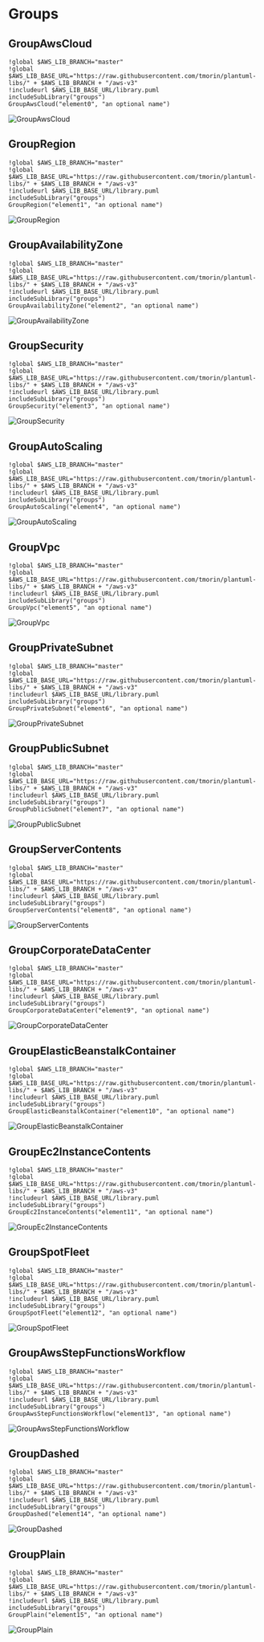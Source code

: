 # Groups
## GroupAwsCloud
```plantuml
!global $AWS_LIB_BRANCH="master"
!global $AWS_LIB_BASE_URL="https://raw.githubusercontent.com/tmorin/plantuml-libs/" + $AWS_LIB_BRANCH + "/aws-v3"
!includeurl $AWS_LIB_BASE_URL/library.puml
includeSubLibrary("groups")
GroupAwsCloud("element0", "an optional name")
```

![GroupAwsCloud](http://www.plantuml.com/plantuml/proxy?src=https://raw.githubusercontent.com/tmorin/plantuml-libs/master/aws-v3/groups.exp.puml&idx=0&GroupAwsCloud)

## GroupRegion
```plantuml
!global $AWS_LIB_BRANCH="master"
!global $AWS_LIB_BASE_URL="https://raw.githubusercontent.com/tmorin/plantuml-libs/" + $AWS_LIB_BRANCH + "/aws-v3"
!includeurl $AWS_LIB_BASE_URL/library.puml
includeSubLibrary("groups")
GroupRegion("element1", "an optional name")
```

![GroupRegion](http://www.plantuml.com/plantuml/proxy?src=https://raw.githubusercontent.com/tmorin/plantuml-libs/master/aws-v3/groups.exp.puml&idx=1&GroupRegion)

## GroupAvailabilityZone
```plantuml
!global $AWS_LIB_BRANCH="master"
!global $AWS_LIB_BASE_URL="https://raw.githubusercontent.com/tmorin/plantuml-libs/" + $AWS_LIB_BRANCH + "/aws-v3"
!includeurl $AWS_LIB_BASE_URL/library.puml
includeSubLibrary("groups")
GroupAvailabilityZone("element2", "an optional name")
```

![GroupAvailabilityZone](http://www.plantuml.com/plantuml/proxy?src=https://raw.githubusercontent.com/tmorin/plantuml-libs/master/aws-v3/groups.exp.puml&idx=2&GroupAvailabilityZone)

## GroupSecurity
```plantuml
!global $AWS_LIB_BRANCH="master"
!global $AWS_LIB_BASE_URL="https://raw.githubusercontent.com/tmorin/plantuml-libs/" + $AWS_LIB_BRANCH + "/aws-v3"
!includeurl $AWS_LIB_BASE_URL/library.puml
includeSubLibrary("groups")
GroupSecurity("element3", "an optional name")
```

![GroupSecurity](http://www.plantuml.com/plantuml/proxy?src=https://raw.githubusercontent.com/tmorin/plantuml-libs/master/aws-v3/groups.exp.puml&idx=3&GroupSecurity)

## GroupAutoScaling
```plantuml
!global $AWS_LIB_BRANCH="master"
!global $AWS_LIB_BASE_URL="https://raw.githubusercontent.com/tmorin/plantuml-libs/" + $AWS_LIB_BRANCH + "/aws-v3"
!includeurl $AWS_LIB_BASE_URL/library.puml
includeSubLibrary("groups")
GroupAutoScaling("element4", "an optional name")
```

![GroupAutoScaling](http://www.plantuml.com/plantuml/proxy?src=https://raw.githubusercontent.com/tmorin/plantuml-libs/master/aws-v3/groups.exp.puml&idx=4&GroupAutoScaling)

## GroupVpc
```plantuml
!global $AWS_LIB_BRANCH="master"
!global $AWS_LIB_BASE_URL="https://raw.githubusercontent.com/tmorin/plantuml-libs/" + $AWS_LIB_BRANCH + "/aws-v3"
!includeurl $AWS_LIB_BASE_URL/library.puml
includeSubLibrary("groups")
GroupVpc("element5", "an optional name")
```

![GroupVpc](http://www.plantuml.com/plantuml/proxy?src=https://raw.githubusercontent.com/tmorin/plantuml-libs/master/aws-v3/groups.exp.puml&idx=5&GroupVpc)

## GroupPrivateSubnet
```plantuml
!global $AWS_LIB_BRANCH="master"
!global $AWS_LIB_BASE_URL="https://raw.githubusercontent.com/tmorin/plantuml-libs/" + $AWS_LIB_BRANCH + "/aws-v3"
!includeurl $AWS_LIB_BASE_URL/library.puml
includeSubLibrary("groups")
GroupPrivateSubnet("element6", "an optional name")
```

![GroupPrivateSubnet](http://www.plantuml.com/plantuml/proxy?src=https://raw.githubusercontent.com/tmorin/plantuml-libs/master/aws-v3/groups.exp.puml&idx=6&GroupPrivateSubnet)

## GroupPublicSubnet
```plantuml
!global $AWS_LIB_BRANCH="master"
!global $AWS_LIB_BASE_URL="https://raw.githubusercontent.com/tmorin/plantuml-libs/" + $AWS_LIB_BRANCH + "/aws-v3"
!includeurl $AWS_LIB_BASE_URL/library.puml
includeSubLibrary("groups")
GroupPublicSubnet("element7", "an optional name")
```

![GroupPublicSubnet](http://www.plantuml.com/plantuml/proxy?src=https://raw.githubusercontent.com/tmorin/plantuml-libs/master/aws-v3/groups.exp.puml&idx=7&GroupPublicSubnet)

## GroupServerContents
```plantuml
!global $AWS_LIB_BRANCH="master"
!global $AWS_LIB_BASE_URL="https://raw.githubusercontent.com/tmorin/plantuml-libs/" + $AWS_LIB_BRANCH + "/aws-v3"
!includeurl $AWS_LIB_BASE_URL/library.puml
includeSubLibrary("groups")
GroupServerContents("element8", "an optional name")
```

![GroupServerContents](http://www.plantuml.com/plantuml/proxy?src=https://raw.githubusercontent.com/tmorin/plantuml-libs/master/aws-v3/groups.exp.puml&idx=8&GroupServerContents)

## GroupCorporateDataCenter
```plantuml
!global $AWS_LIB_BRANCH="master"
!global $AWS_LIB_BASE_URL="https://raw.githubusercontent.com/tmorin/plantuml-libs/" + $AWS_LIB_BRANCH + "/aws-v3"
!includeurl $AWS_LIB_BASE_URL/library.puml
includeSubLibrary("groups")
GroupCorporateDataCenter("element9", "an optional name")
```

![GroupCorporateDataCenter](http://www.plantuml.com/plantuml/proxy?src=https://raw.githubusercontent.com/tmorin/plantuml-libs/master/aws-v3/groups.exp.puml&idx=9&GroupCorporateDataCenter)

## GroupElasticBeanstalkContainer
```plantuml
!global $AWS_LIB_BRANCH="master"
!global $AWS_LIB_BASE_URL="https://raw.githubusercontent.com/tmorin/plantuml-libs/" + $AWS_LIB_BRANCH + "/aws-v3"
!includeurl $AWS_LIB_BASE_URL/library.puml
includeSubLibrary("groups")
GroupElasticBeanstalkContainer("element10", "an optional name")
```

![GroupElasticBeanstalkContainer](http://www.plantuml.com/plantuml/proxy?src=https://raw.githubusercontent.com/tmorin/plantuml-libs/master/aws-v3/groups.exp.puml&idx=10&GroupElasticBeanstalkContainer)

## GroupEc2InstanceContents
```plantuml
!global $AWS_LIB_BRANCH="master"
!global $AWS_LIB_BASE_URL="https://raw.githubusercontent.com/tmorin/plantuml-libs/" + $AWS_LIB_BRANCH + "/aws-v3"
!includeurl $AWS_LIB_BASE_URL/library.puml
includeSubLibrary("groups")
GroupEc2InstanceContents("element11", "an optional name")
```

![GroupEc2InstanceContents](http://www.plantuml.com/plantuml/proxy?src=https://raw.githubusercontent.com/tmorin/plantuml-libs/master/aws-v3/groups.exp.puml&idx=11&GroupEc2InstanceContents)

## GroupSpotFleet
```plantuml
!global $AWS_LIB_BRANCH="master"
!global $AWS_LIB_BASE_URL="https://raw.githubusercontent.com/tmorin/plantuml-libs/" + $AWS_LIB_BRANCH + "/aws-v3"
!includeurl $AWS_LIB_BASE_URL/library.puml
includeSubLibrary("groups")
GroupSpotFleet("element12", "an optional name")
```

![GroupSpotFleet](http://www.plantuml.com/plantuml/proxy?src=https://raw.githubusercontent.com/tmorin/plantuml-libs/master/aws-v3/groups.exp.puml&idx=12&GroupSpotFleet)

## GroupAwsStepFunctionsWorkflow
```plantuml
!global $AWS_LIB_BRANCH="master"
!global $AWS_LIB_BASE_URL="https://raw.githubusercontent.com/tmorin/plantuml-libs/" + $AWS_LIB_BRANCH + "/aws-v3"
!includeurl $AWS_LIB_BASE_URL/library.puml
includeSubLibrary("groups")
GroupAwsStepFunctionsWorkflow("element13", "an optional name")
```

![GroupAwsStepFunctionsWorkflow](http://www.plantuml.com/plantuml/proxy?src=https://raw.githubusercontent.com/tmorin/plantuml-libs/master/aws-v3/groups.exp.puml&idx=13&GroupAwsStepFunctionsWorkflow)

## GroupDashed
```plantuml
!global $AWS_LIB_BRANCH="master"
!global $AWS_LIB_BASE_URL="https://raw.githubusercontent.com/tmorin/plantuml-libs/" + $AWS_LIB_BRANCH + "/aws-v3"
!includeurl $AWS_LIB_BASE_URL/library.puml
includeSubLibrary("groups")
GroupDashed("element14", "an optional name")
```

![GroupDashed](http://www.plantuml.com/plantuml/proxy?src=https://raw.githubusercontent.com/tmorin/plantuml-libs/master/aws-v3/groups.exp.puml&idx=14&GroupDashed)

## GroupPlain
```plantuml
!global $AWS_LIB_BRANCH="master"
!global $AWS_LIB_BASE_URL="https://raw.githubusercontent.com/tmorin/plantuml-libs/" + $AWS_LIB_BRANCH + "/aws-v3"
!includeurl $AWS_LIB_BASE_URL/library.puml
includeSubLibrary("groups")
GroupPlain("element15", "an optional name")
```

![GroupPlain](http://www.plantuml.com/plantuml/proxy?src=https://raw.githubusercontent.com/tmorin/plantuml-libs/master/aws-v3/groups.exp.puml&idx=15&GroupPlain)

